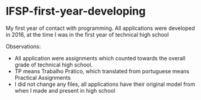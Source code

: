 # IFSP-first-year-developing
My first year of contact with programming. All applications were developed in 2016, at the time I was in the first year of technical high school

Observations: 
- All application were assignments which counted towards the overall grade of technical high school.
- TP means Trabalho Prático, which translated from portuguese means Practical Assignments
- I did not change any files, all applications have their original model from when I made and present in high school
